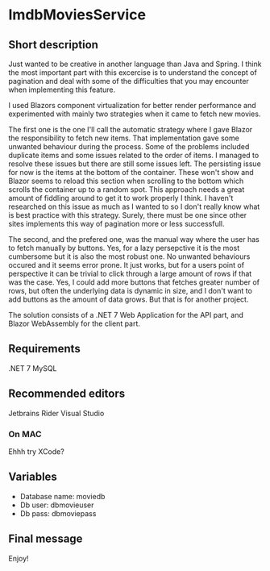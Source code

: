 # ImdbMoviesService

## Short description

Just wanted to be creative in another language than Java and Spring. I think the most important part with this excercise
is to understand the concept of pagination and deal with some of the difficulties that you may encounter when implementing this feature.

I used Blazors component virtualization for better render performance and experimented with mainly two strategies
when it came to fetch new movies. 

The first one is the one I'll call the automatic strategy where I gave Blazor the responsibility to fetch new items. That implementation gave some unwanted behaviour during the process. Some of the problems included duplicate items and some issues related to the order of items. I managed to resolve these issues but there are still some issues left. The persisting issue for now is the items at the bottom of the container. These won't show and Blazor seems to reload this section when scrolling to the bottom which scrolls the container up to a random spot. This approach needs a great amount of fiddling around to get it to work properly I think. I haven't researched on this issue as much as I wanted to so I don't really know what is best practice with this strategy. Surely, there must be one since other sites implements this way of pagination more or less successfull.  

The second, and the prefered one, was the manual way where the user has to fetch manually by buttons. Yes, for a lazy persepctive it is the most cumbersome but it is also the most robust one. No unwanted behaviours occured and it seems error prone. It just works, but for a users point of perspective it can be trivial to click through a large amount of rows if that was the case. Yes, I could add more buttons that fetches greater number of rows, but often the underlying data is dynamic in size, and I don't want to add buttons as the amount of data grows. But that is for another project.

The solution consists of a .NET 7 Web Application for the API part, and Blazor WebAssembly for the client part.  

## Requirements

.NET 7
MySQL

## Recommended editors

Jetbrains Rider
Visual Studio

### On MAC

Ehhh try XCode?

## Variables

- Database name: moviedb
- Db user: dbmovieuser
- Db pass: dbmoviepass

## Final message
Enjoy!
